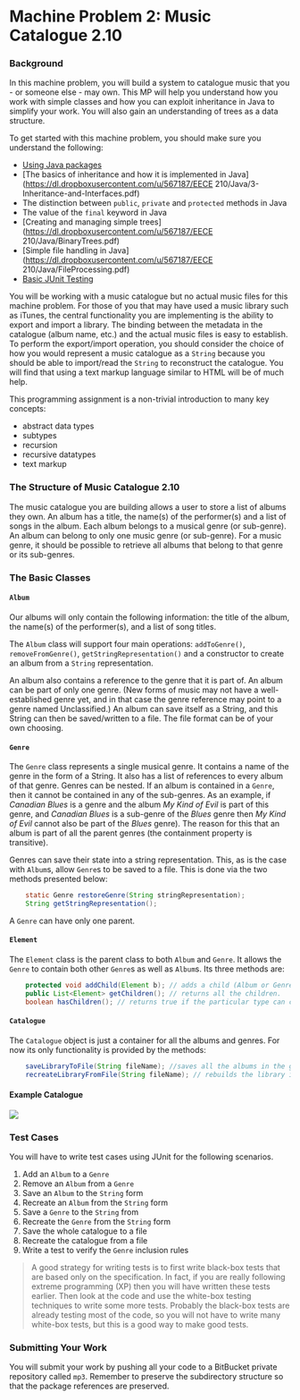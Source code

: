 Machine Problem 2: Music Catalogue 2.10
===


### Background

In this machine problem, you will build a system to catalogue music that you - or someone else - may own. This MP will help you understand how you work with simple classes and how you can exploit inheritance in Java to simplify your work. You will also gain an understanding of trees as a data structure.

To get started with this machine problem, you should make sure you understand the following:
+ [Using Java packages](http://docs.oracle.com/javase/tutorial/java/package/)
+ [The basics of inheritance and how it is implemented in Java](https://dl.dropboxusercontent.com/u/567187/EECE 210/Java/3-Inheritance-and-Interfaces.pdf)
+ The distinction between `public`, `private` and `protected` methods in Java
+ The value of the `final` keyword in Java
+ [Creating and managing simple trees](https://dl.dropboxusercontent.com/u/567187/EECE 210/Java/BinaryTrees.pdf)
+ [Simple file handling in Java](https://dl.dropboxusercontent.com/u/567187/EECE 210/Java/FileProcessing.pdf)
+ [Basic JUnit Testing](http://www.vogella.com/articles/JUnit/article.html)

You will be working with a music catalogue but no actual music files for this machine problem. For those of you that may have used a music library such as iTunes, the central functionality you are implementing is the ability to export and import a library. The binding between the metadata in the catalogue (album name, etc.) and the actual music files is easy to establish. To perform the export/import operation, you should consider the choice of how you would represent a music catalogue as a `String` because you should be able to import/read the `String` to reconstruct the catalogue. You will find that using a text markup language similar to HTML will be of much help.

This programming assignment is a non-trivial introduction to many key concepts:
+ abstract data types
+ subtypes
+ recursion
+ recursive datatypes
+ text markup

### The Structure of Music Catalogue 2.10

The music catalogue you are building allows a user to store a list of albums they own. An album has a title, the name(s) of the performer(s) and a list of songs in the album. Each album belongs to a musical genre (or sub-genre). An album can belong to only one music genre (or sub-genre). For a music genre, it should be possible to retrieve all albums that belong to that genre or its sub-genres.

### The Basic Classes

#### `Album`

Our albums will only contain the following information: the title of the album, the name(s) of the performer(s),  and a list of song titles.

The `Album` class will support four main operations: `addToGenre()`, `removeFromGenre()`, `getStringRepresentation()` and a constructor to create an album from a `String` representation.

An album also contains a reference to the genre that it is part of. An album can be part of only one genre. (New forms of music may not have a well-established genre yet, and in that case the genre reference may point to a genre named Unclassified.) An album can save itself as a String, and this String can then be saved/written to a file. The file format can be of your own choosing.

#### `Genre`

The `Genre` class represents a single musical genre. It contains a name of the genre in the form of a String. It also has a list of references to every album of that genre. Genres can be nested. If an album is contained in a `Genre`, then it cannot be contained in any of the sub-genres. As an example, if _Canadian Blues_ is a genre and the album _My Kind of Evil_ is part of this genre, and _Canadian Blues_ is a sub-genre of the _Blues_ genre then _My Kind of Evil_ cannot also be part of the _Blues_ genre). The reason for this that an album is part of all the parent genres (the containment property is transitive).

Genres can save their state into a string representation. This, as is the case with `Album`s, allow `Genre`s to be saved to a file. This is done via the two methods presented below:

```java
	static Genre restoreGenre(String stringRepresentation);
	String getStringRepresentation();
```

A `Genre` can have only one parent.

#### `Element`

The `Element` class is the parent class to both `Album` and `Genre`. It allows the `Genre` to contain both other `Genre`s as well as `Album`s. Its three methods are:

```java
	protected void addChild(Element b); // adds a child (Album or Genre) to this Element.
	public List<Element> getChildren(); // returns all the children.
	boolean hasChildren(); // returns true if the particular type can contain children.
```

#### `Catalogue`

The `Catalogue` object is just a container for all the albums and genres. For now its only functionality is provided by the methods:

```java
	saveLibraryToFile(String fileName); //saves all the albums in the given file
	recreateLibraryFromFile(String fileName); // rebuilds the library information from a file
```

#### Example Catalogue

<img src="https://dl.dropboxusercontent.com/u/567187/EECE%20210/Images/MP3/CatalogueExample.jpg" />

### Test Cases

You will have to write test cases using JUnit for the following scenarios.

1. Add an `Album` to a `Genre`
2. Remove an `Album` from a `Genre`
3. Save an `Album` to the `String` form
4. Recreate an `Album` from the `String` form
5. Save a `Genre` to the `String` from
6. Recreate the `Genre` from the `String` form
7. Save the whole catalogue to a file
8. Recreate the catalogue from a file
9. Write a test to verify the `Genre` inclusion rules

> A good strategy for writing tests is to first write black-box tests that are based only on the specification. In fact, if you are really following extreme programming (XP) then you will have written these tests earlier. Then look at the code and use the white-box testing techniques to write some more tests. Probably the black-box tests are already testing most of the code, so you will not have to write many white-box tests, but this is a good way to make good tests.

### Submitting Your Work

You will submit your work by pushing all your code to a BitBucket private repository called `mp3`. Remember to preserve the subdirectory structure so that the package references are preserved.
